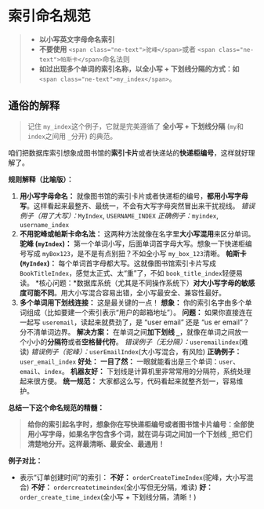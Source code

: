 # 索引命名规范

> * **以小写英文字母命名索引**
> * **不要使用** `<span class="ne-text">驼峰</span>`或者 `<span class="ne-text">帕斯卡</span>`命名法则
> * **如过出现多个单词的索引名称，以全小写 + 下划线分隔的方式：如** `<span class="ne-text">my_index</span>`。

## 通俗的解释

> 记住 `my_index`这个例子，它就是完美遵循了 **全小写 + 下划线分隔** (`my`和 `index`之间用 `_`分开) 的典范。

咱们把数据库索引想象成图书馆的**索引卡片**或者快递站的**快递柜编号**，这样就好理解了。

**规则解释（比喻版）：**

1. **用小写字母命名：** 就像图书馆的索引卡片或者快递柜的编号，**都用小写字母写**。这样看起来最整齐、最统一，不会有大写字母突然冒出来干扰视线。 *错误例子（用了大写）：*`MyIndex`, `USERNAME_INDEX` *正确例子：*`myindex`, `username_index`
2. **不用驼峰或帕斯卡命名法：** 这两种方法就像在名字里**大小写混用**来区分单词。 **驼峰 (`myIndex`)：** 第一个单词小写，后面单词首字母大写。想象一下快递柜编号写成 `myBox123`，是不是有点别扭？不如全小写 `my_box_123`清晰。 **帕斯卡 (`MyIndex`)：** 每个单词首字母都大写。这就像图书馆索引卡片写成 `BookTitleIndex`，感觉太正式、太“重”了，不如 `book_title_index`轻便易读。 *核心问题：*数据库系统（尤其是不同操作系统下）**对大小写字母的敏感度可能不同**。用大小写混合容易出错，全小写最安全、兼容性最好。
3. **多个单词用下划线连接：** 这是最关键的一点！ **想象：** 你的索引名字由多个单词组成（比如要建一个索引表示“用户的邮箱地址”）。 **问题：** 如果你直接连在一起写 `useremail`，读起来就费劲了，是 “user email” 还是 “us er email”？分不清单词边界。 **解决方案：** 在单词之间**加下划线 `_`**，就像在单词之间放一个小小的**分隔符**或者**空格替代符**。 *错误例子（无分隔）：*`useremailindex`(难读) *错误例子（驼峰）：*`userEmailIndex`(大小写混合，有风险) **正确例子：** `user_email_index` **好处：** **一目了然：** 一眼就能看出是三个单词：`user`、`email`、`index`。 **机器友好：** 下划线是计算机里非常常用的分隔符，系统处理起来很方便。 **统一规范：** 大家都这么写，代码看起来就整齐划一，容易维护。

**总结一下这个命名规范的精髓：**

> **给你的索引起名字时，想象你在写快递柜编号或者图书馆卡片编号：全部使用小写字母，如果名字包含多个词，就在词与词之间加一个下划线 `_`把它们清楚地分开。这样最清晰、最安全、最通用！**

**例子对比：**

- 表示“订单创建时间”的索引： **不好：** `orderCreateTimeIndex`(驼峰，大小写混合) **不好：** `ordercreatetimeindex`(全小写但无分隔，难读) **好：** `order_create_time_index`(全小写 + 下划线分隔，清晰！)